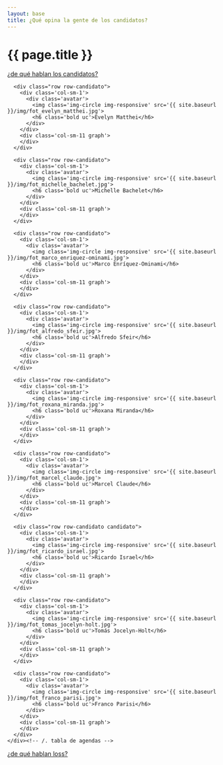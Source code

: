 ```yaml
---
layout: base
title: ¿Qué opina la gente de los candidatos?
---
```


<div class='row'>
  <div class='col-sm-7'>
    <h1 class='thin orange'>{{ page.title }}</h1>
  </div>
  <div class='col-sm-5 tright'>
    <a class='next-question' href='{{ site.baseurl }}/pages/de-que-hablan'>
      <span class='question'>¿de qué hablan los candidatos?</span> <i class='icon-arrow-right'></i>
    </a>
  </div>
</div>

<div class='row'>
  <div class='col-md-12 air-top'>
    <div class='tabla-comparativa'>

      <div class="row row-candidato">
        <div class='col-sm-1'>
          <div class='avatar'>
            <img class='img-circle img-responsive' src='{{ site.baseurl }}/img/fot_evelyn_matthei.jpg'>
            <h6 class='bold uc'>Evelyn Matthei</h6>
          </div>
        </div>
        <div class='col-sm-11 graph'>
        </div>
      </div>

      <div class="row row-candidato">
        <div class='col-sm-1'>
          <div class='avatar'>
            <img class='img-circle img-responsive' src='{{ site.baseurl }}/img/fot_michelle_bachelet.jpg'>
            <h6 class='bold uc'>Michelle Bachelet</h6>
          </div>
        </div>
        <div class='col-sm-11 graph'>
        </div>
      </div>

      <div class="row row-candidato">
        <div class='col-sm-1'>
          <div class='avatar'>
            <img class='img-circle img-responsive' src='{{ site.baseurl }}/img/fot_marco_enriquez-ominami.jpg'>
            <h6 class='bold uc'>Marco Enríquez-Ominami</h6>
          </div>
        </div>
        <div class='col-sm-11 graph'>
        </div>
      </div>

      <div class="row row-candidato">
        <div class='col-sm-1'>
          <div class='avatar'>
            <img class='img-circle img-responsive' src='{{ site.baseurl }}/img/fot_alfredo_sfeir.jpg'>
            <h6 class='bold uc'>Alfredo Sfeir</h6>
          </div>
        </div>
        <div class='col-sm-11 graph'>
        </div>
      </div>

      <div class="row row-candidato">
        <div class='col-sm-1'>
          <div class='avatar'>
            <img class='img-circle img-responsive' src='{{ site.baseurl }}/img/fot_roxana_miranda.jpg'>
            <h6 class='bold uc'>Roxana Miranda</h6>
          </div>
        </div>
        <div class='col-sm-11 graph'>
        </div>
      </div>

      <div class="row row-candidato">
        <div class='col-sm-1'>
          <div class='avatar'>
            <img class='img-circle img-responsive' src='{{ site.baseurl }}/img/fot_marcel_claude.jpg'>
            <h6 class='bold uc'>Marcel Claude</h6>
          </div>
        </div>
        <div class='col-sm-11 graph'>
        </div>
      </div>

      <div class="row row-candidato candidato">
        <div class='col-sm-1'>
          <div class='avatar'>
            <img class='img-circle img-responsive' src='{{ site.baseurl }}/img/fot_ricardo_israel.jpg'>
            <h6 class='bold uc'>Ricardo Israel</h6>
          </div>
        </div>
        <div class='col-sm-11 graph'>
        </div>
      </div>

      <div class="row row-candidato">
        <div class='col-sm-1'>
          <div class='avatar'>
            <img class='img-circle img-responsive' src='{{ site.baseurl }}/img/fot_tomas_jocelyn-holt.jpg'>
            <h6 class='bold uc'>Tomás Jocelyn-Holt</h6>
          </div>
        </div>
        <div class='col-sm-11 graph'>
        </div>
      </div>

      <div class="row row-candidato">
        <div class='col-sm-1'>
          <div class='avatar'>
            <img class='img-circle img-responsive' src='{{ site.baseurl }}/img/fot_franco_parisi.jpg'>
            <h6 class='bold uc'>Franco Parisi</h6>
          </div>
        </div>
        <div class='col-sm-11 graph'>
        </div>
      </div>
    </div><!-- /. tabla de agendas -->
  </div>
</div>

<div class='row'>
  <div class='col-sm-12 tright'>
    <a class='next-question' href='{{ site.baseurl }}/pages/de-que-hablan'>
      <span class='question'>¿de qué hablan loss?</span> <i class='icon-arrow-right'></i>
    </a>
  </div>
</div>



